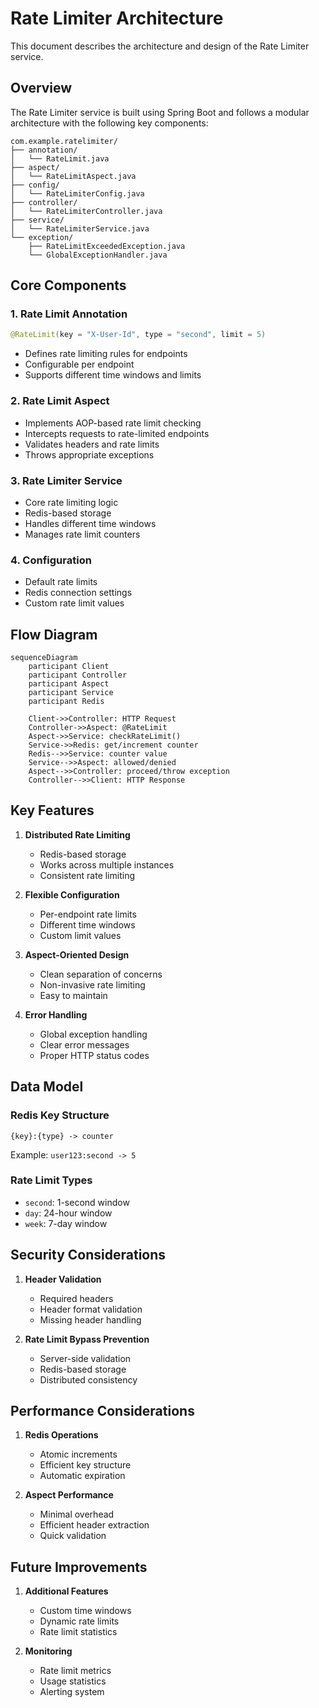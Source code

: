 # Rate Limiter Architecture

This document describes the architecture and design of the Rate Limiter service.

## Overview

The Rate Limiter service is built using Spring Boot and follows a modular architecture with the following key components:

```
com.example.ratelimiter/
├── annotation/
│   └── RateLimit.java
├── aspect/
│   └── RateLimitAspect.java
├── config/
│   └── RateLimiterConfig.java
├── controller/
│   └── RateLimiterController.java
├── service/
│   └── RateLimiterService.java
└── exception/
    ├── RateLimitExceededException.java
    └── GlobalExceptionHandler.java
```

## Core Components

### 1. Rate Limit Annotation
```java
@RateLimit(key = "X-User-Id", type = "second", limit = 5)
```
- Defines rate limiting rules for endpoints
- Configurable per endpoint
- Supports different time windows and limits

### 2. Rate Limit Aspect
- Implements AOP-based rate limit checking
- Intercepts requests to rate-limited endpoints
- Validates headers and rate limits
- Throws appropriate exceptions

### 3. Rate Limiter Service
- Core rate limiting logic
- Redis-based storage
- Handles different time windows
- Manages rate limit counters

### 4. Configuration
- Default rate limits
- Redis connection settings
- Custom rate limit values

## Flow Diagram

```mermaid
sequenceDiagram
    participant Client
    participant Controller
    participant Aspect
    participant Service
    participant Redis

    Client->>Controller: HTTP Request
    Controller->>Aspect: @RateLimit
    Aspect->>Service: checkRateLimit()
    Service->>Redis: get/increment counter
    Redis-->>Service: counter value
    Service-->>Aspect: allowed/denied
    Aspect-->>Controller: proceed/throw exception
    Controller-->>Client: HTTP Response
```

## Key Features

1. **Distributed Rate Limiting**
   - Redis-based storage
   - Works across multiple instances
   - Consistent rate limiting

2. **Flexible Configuration**
   - Per-endpoint rate limits
   - Different time windows
   - Custom limit values

3. **Aspect-Oriented Design**
   - Clean separation of concerns
   - Non-invasive rate limiting
   - Easy to maintain

4. **Error Handling**
   - Global exception handling
   - Clear error messages
   - Proper HTTP status codes

## Data Model

### Redis Key Structure
```
{key}:{type} -> counter
```
Example: `user123:second -> 5`

### Rate Limit Types
- `second`: 1-second window
- `day`: 24-hour window
- `week`: 7-day window

## Security Considerations

1. **Header Validation**
   - Required headers
   - Header format validation
   - Missing header handling

2. **Rate Limit Bypass Prevention**
   - Server-side validation
   - Redis-based storage
   - Distributed consistency

## Performance Considerations

1. **Redis Operations**
   - Atomic increments
   - Efficient key structure
   - Automatic expiration

2. **Aspect Performance**
   - Minimal overhead
   - Efficient header extraction
   - Quick validation

## Future Improvements

1. **Additional Features**
   - Custom time windows
   - Dynamic rate limits
   - Rate limit statistics

2. **Monitoring**
   - Rate limit metrics
   - Usage statistics
   - Alerting system 